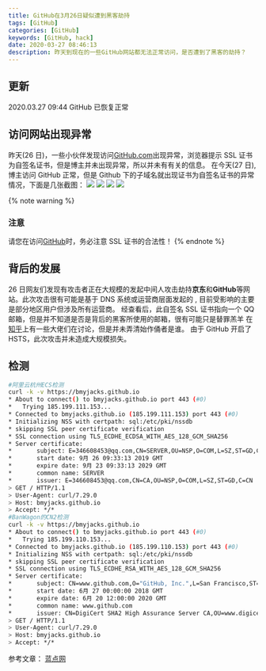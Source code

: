 ```yaml
---
title: GitHub在3月26日疑似遭到黑客劫持
tags: [GitHub]
categories: [GitHub]
keywords: [GitHub, hack]
date: 2020-03-27 08:46:13
description: 昨天到现在的一些GitHub网站都无法正常访问，是否遭到了黑客的劫持？
---
```


## 更新

2020.03.27 09:44 GitHub 已恢复正常

## 访问网站出现异常

昨天(26 日)，一些小伙伴发现访问[GitHub.com](https://github.com)出现异常，浏览器提示 SSL 证书为自签名证书，但是博主并未出现异常，所以并未有有关的信息。
在今天(27 日),博主访问 GitHub 正常，但是 Github 下的子域名就出现证书为自签名证书的异常情况，下面是几张截图：
![](https://cdn-bmyjacks-io.oss-accelerate.aliyuncs.com/img/20200327082152.png?x-oss-process=style/img)
![](https://cdn-bmyjacks-io.oss-accelerate.aliyuncs.com/img/20200327082209.png?x-oss-process=style/img)
![](https://cdn-bmyjacks-io.oss-accelerate.aliyuncs.com/img/20200327082320.png?x-oss-process=style/img)
![](https://cdn-bmyjacks-io.oss-accelerate.aliyuncs.com/img/20200327082245.png?x-oss-process=style/img)

{% note warning %}

### 注意

请您在访问[GitHub](https://github.com)时，务必注意 SSL 证书的合法性！
{% endnote %}

## 背后的发展

26 日网友们发现有攻击者正在大规模的发起中间人攻击劫持**京东**和**GitHub**等网站。此次攻击很有可能是基于 DNS 系统或运营商层面发起的 , 目前受影响的主要是部分地区用户但涉及所有运营商。
经查看后，此自签名 SSL 证书指向一个 QQ 邮箱，但是并不知道是否是背后的黑客所使用的邮箱，很有可能只是替罪羔羊
在[知乎](https://www.zhihu.com/question/382718053)上有一些大佬们在讨论，但是并未弄清始作俑者是谁。
由于 GitHub 开启了 HSTS，此次攻击并未造成大规模损失。

## 检测

```bash
#阿里云杭州ECS检测
curl -k -v https://bmyjacks.github.io
* About to connect() to bmyjacks.github.io port 443 (#0)
*   Trying 185.199.111.153...
* Connected to bmyjacks.github.io (185.199.111.153) port 443 (#0)
* Initializing NSS with certpath: sql:/etc/pki/nssdb
* skipping SSL peer certificate verification
* SSL connection using TLS_ECDHE_ECDSA_WITH_AES_128_GCM_SHA256
* Server certificate:
*       subject: E=346608453@qq.com,CN=SERVER,OU=NSP,O=COM,L=SZ,ST=GD,C=CN
*       start date: 9月 26 09:33:13 2019 GMT
*       expire date: 9月 23 09:33:13 2029 GMT
*       common name: SERVER
*       issuer: E=346608453@qq.com,CN=CA,OU=NSP,O=COM,L=SZ,ST=GD,C=CN
> GET / HTTP/1.1
> User-Agent: curl/7.29.0
> Host: bmyjacks.github.io
> Accept: */*
#BanWagon的CN2检测
curl -k -v https://bmyjacks.github.io
* About to connect() to bmyjacks.github.io port 443 (#0)
*   Trying 185.199.110.153...
* Connected to bmyjacks.github.io (185.199.110.153) port 443 (#0)
* Initializing NSS with certpath: sql:/etc/pki/nssdb
* skipping SSL peer certificate verification
* SSL connection using TLS_ECDHE_RSA_WITH_AES_128_GCM_SHA256
* Server certificate:
*       subject: CN=www.github.com,O="GitHub, Inc.",L=San Francisco,ST=California,C=US
*       start date: 6月 27 00:00:00 2018 GMT
*       expire date: 6月 20 12:00:00 2020 GMT
*       common name: www.github.com
*       issuer: CN=DigiCert SHA2 High Assurance Server CA,OU=www.digicert.com,O=DigiCert Inc,C=US
> GET / HTTP/1.1
> User-Agent: curl/7.29.0
> Host: bmyjacks.github.io
> Accept: */*
```

参考文章：
[蓝点网](https://www.landiannews.com/archives/71707.html)
